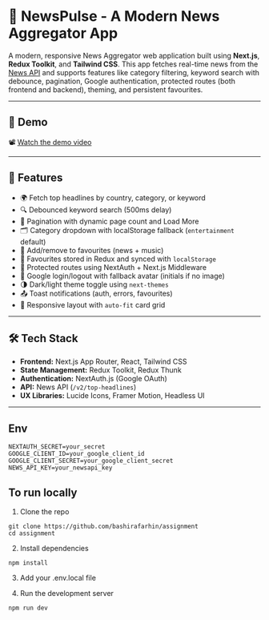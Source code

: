 # 📰 NewsPulse - A Modern News Aggregator App

A modern, responsive News Aggregator web application built using **Next.js**, **Redux Toolkit**, and **Tailwind CSS**. This app fetches real-time news from the [News API](https://newsapi.org/) and supports features like category filtering, keyword search with debounce, pagination, Google authentication, protected routes (both frontend and backend), theming, and persistent favourites.

---

## 🔗 Demo

📽️ [Watch the demo video](https://your-demo-link.com)

---

## 🚀 Features

- 🌍 Fetch top headlines by country, category, or keyword
- 🔍 Debounced keyword search (500ms delay)
- 🧭 Pagination with dynamic page count and Load More
- 🗂️ Category dropdown with localStorage fallback (`entertainment` default)
- 🌟 Add/remove to favourites (news + music)
- 💾 Favourites stored in Redux and synced with `localStorage`
- 🔐 Protected routes using NextAuth + Next.js Middleware
- 👤 Google login/logout with fallback avatar (initials if no image)
- 🌗 Dark/light theme toggle using `next-themes`
- 📤 Toast notifications (auth, errors, favourites)
- 📱 Responsive layout with `auto-fit` card grid

---

## 🛠️ Tech Stack

- **Frontend:** Next.js App Router, React, Tailwind CSS
- **State Management:** Redux Toolkit, Redux Thunk
- **Authentication:** NextAuth.js (Google OAuth)
- **API:** News API (`/v2/top-headlines`)
- **UX Libraries:** Lucide Icons, Framer Motion, Headless UI

---

## Env

```
NEXTAUTH_SECRET=your_secret
GOOGLE_CLIENT_ID=your_google_client_id
GOOGLE_CLIENT_SECRET=your_google_client_secret
NEWS_API_KEY=your_newsapi_key
```

## To run locally

1. Clone the repo
```
git clone https://github.com/bashirafarhin/assignment
cd assignment
```
2. Install dependencies
```
npm install
```

3. Add your .env.local file

4. Run the development server
```
npm run dev
```